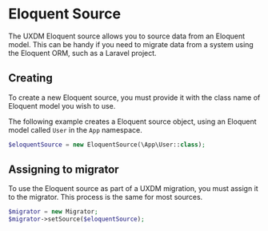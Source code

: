# Eloquent Source

The UXDM Eloquent source allows you to source data from an Eloquent model. This can be handy if you need to migrate data
from a system using the Eloquent ORM, such as a Laravel project.

## Creating

To create a new Eloquent source, you must provide it with the class name of Eloquent model you wish to use.

The following example creates a Eloquent source object, using an Eloquent model called `User` in the `App` namespace.

```php
$eloquentSource = new EloquentSource(\App\User::class);
```

## Assigning to migrator

To use the Eloquent source as part of a UXDM migration, you must assign it to the migrator. This process is the same for most sources.

```php
$migrator = new Migrator;
$migrator->setSource($eloquentSource);
```
